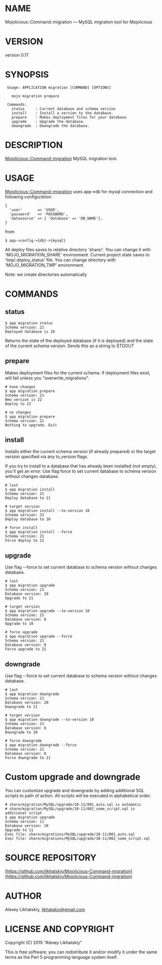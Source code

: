 # NAME

Mojolicious::Command::migration — MySQL migration tool for Mojolicious

# VERSION

version 0.17

# SYNOPSIS

     Usage: APPLICATION migration [COMMAND] [OPTIONS]
    
       mojo migration prepare
     
     Commands:
       status     : Current database and schema version
       install    : Install a version to the database.
       prepare    : Makes deployment files for your database
       upgrade    : Upgrade the database.
       downgrade  : Downgrade the database.
    

# DESCRIPTION

[Mojolicious::Command::migration](https://metacpan.org/pod/Mojolicious::Command::migration) MySQL migration tool.

# USAGE

[Mojolicious::Command::migration](https://metacpan.org/pod/Mojolicious::Command::migration) uses app->db for mysql connection and following configuration:

    {
      'user'       => 'USER',
      'password'   => 'PASSWORD',
      'datasource' => { 'database' => 'DB_NAME'},
    }

from

    $ app->config->{db}->{mysql}

All deploy files saves to relative directory 'share/'. You can change it with 'MOJO\_MIGRATION\_SHARE' environment.
Current project state saves to 'tmp/.deploy\_status' file. You can change directory with 'MOJO\_MIGRATION\_TMP' environment.

Note: we create directories automatically

# COMMANDS

## status

    $ app migration status
    Schema version: 21
    Deployed database is 20

Returns the state of the deployed database (if it is deployed) and the state of the current schema version. Sends this as a string to STDOUT

## prepare

Makes deployment files for the current schema. If deployment files exist, will fail unless you "overwrite\_migrations".

    # have changes
    $ app migration prepare
    Schema version: 21
    New version is 22
    Deploy to 22
    
    # no changes
    $ app migration prepare
    Schema version: 21
    Nothing to upgrade. Exit

## install

Installs either the current schema version (if already prepared) or the target version specified via any to\_version flags.

If you try to install to a database that has already been installed (not empty), you'll get an error. Use flag force to set current database to schema version without changes database.

    # last
    $ app migration install
    Schema version: 21
    Deploy database to 21
    
    # target version
    $ app migration install --to-version 10
    Schema version: 21
    Deploy database to 10

    # force install
    $ app migration install --force
    Schema version: 21
    Force deploy to 21

## upgrade

Use flag --force to set current database to schema version without changes database.

    # last
    $ app migration upgrade
    Schema version: 21
    Database version: 20
    Upgrade to 21
    
    # target version
    $ app migration upgrade --to-version 10
    Schema version: 21
    Database version: 8
    Upgrade to 10

    # force upgrade
    $ app migration upgrade --force
    Schema version: 21
    Database version: 8
    Force upgrade to 21

## downgrade

Use flag --force to set current database to schema version without changes database.

    # last
    $ app migration downgrade
    Schema version: 21
    Database version: 20
    Downgrade to 21
    
    # target version
    $ app migration downgrade --to-version 10
    Schema version: 21
    Database version: 8
    Downgrade to 10

    # force downgrade
    $ app migration downgrade --force
    Schema version: 21
    Database version: 8
    Force downgrade to 21

# Custom upgrade and downgrade

You can customize upgrade and downgrade by adding additional SQL scripts to path of action. All scripts will be executed in alphabetical order.

    # share/migration/MySQL/upgrade/10-11/001_auto.sql is automatic
    # share/migration/MySQL/upgrade/10-11/002_some_script.sql is additional sctipt
    $ app migration upgrade
    Schema version: 11
    Database version: 10
    Upgrade to 11
    Exec file: share/migrations/MySQL/upgrade/10-11/001_auto.sql
    Exec file: share/migrations/MySQL/upgrade/10-11/002_some_script.sql

# SOURCE REPOSITORY

[https://github.com/likhatskiy/Mojolicious-Command-migration](https://github.com/likhatskiy/Mojolicious-Command-migration)

# AUTHOR

Alexey Likhatskiy, <likhatskiy@gmail.com>

# LICENSE AND COPYRIGHT

Copyright (C) 2015 "Alexey Likhatskiy"

This is free software; you can redistribute it and/or modify it under the same terms as the Perl 5 programming language system itself.
